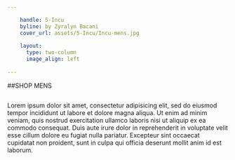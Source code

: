 ```yaml
---

    handle: 5-Incu
    byline: by Zyralyn Bacani 
    cover_url: assets/5-Incu/Incu-mens.jpg
    
    layout:
      type: two-column 
      image_align: left
        
---
```

##SHOP MENS

<img src="../assets/5-incu/man.jpg" alt="">

Lorem ipsum dolor sit amet, consectetur adipisicing elit, sed do eiusmod tempor incididunt ut labore et dolore magna aliqua. Ut enim ad minim veniam, quis nostrud exercitation ullamco laboris nisi ut aliquip ex ea commodo consequat. Duis aute irure dolor in reprehenderit in voluptate velit esse cillum dolore eu fugiat nulla pariatur. Excepteur sint occaecat cupidatat non proident, sunt in culpa qui officia deserunt mollit anim id est laborum.